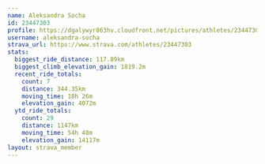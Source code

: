 ```yaml
---
name: Aleksandra Socha
id: 23447303
profile: https://dgalywyr863hv.cloudfront.net/pictures/athletes/23447303/14745546/4/large.jpg
username: aleksandra-socha
strava_url: https://www.strava.com/athletes/23447303
stats:
  biggest_ride_distance: 117.89km
  biggest_climb_elevation_gain: 1819.2m
  recent_ride_totals:
    count: 7
    distance: 344.35km
    moving_time: 18h 26m
    elevation_gain: 4072m
  ytd_ride_totals:
    count: 29
    distance: 1147km
    moving_time: 54h 48m
    elevation_gain: 14117m
layout: strava_member
--- 
```

